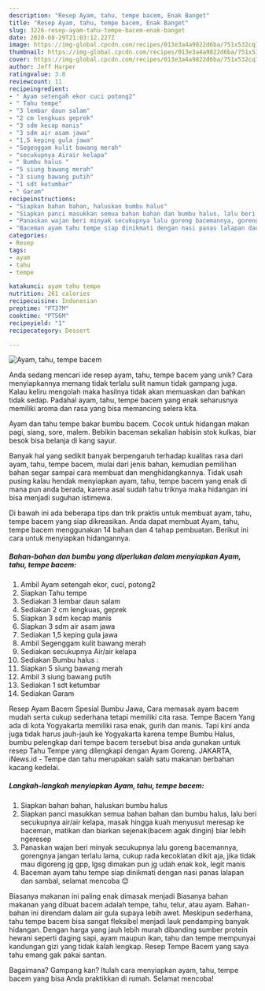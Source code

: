 ```yaml
---
description: "Resep Ayam, tahu, tempe bacem, Enak Banget"
title: "Resep Ayam, tahu, tempe bacem, Enak Banget"
slug: 3226-resep-ayam-tahu-tempe-bacem-enak-banget
date: 2020-08-29T21:03:12.227Z
image: https://img-global.cpcdn.com/recipes/013e3a4a9822d6ba/751x532cq70/ayam-tahu-tempe-bacem-foto-resep-utama.jpg
thumbnail: https://img-global.cpcdn.com/recipes/013e3a4a9822d6ba/751x532cq70/ayam-tahu-tempe-bacem-foto-resep-utama.jpg
cover: https://img-global.cpcdn.com/recipes/013e3a4a9822d6ba/751x532cq70/ayam-tahu-tempe-bacem-foto-resep-utama.jpg
author: Jeff Harper
ratingvalue: 3.8
reviewcount: 11
recipeingredient:
- " Ayam setengah ekor cuci potong2"
- " Tahu tempe"
- "3 lembar daun salam"
- "2 cm lengkuas geprek"
- "3 sdm kecap manis"
- "3 sdm air asam jawa"
- "1,5 keping gula jawa"
- "Segenggam kulit bawang merah"
- "secukupnya Airair kelapa"
- " Bumbu halus "
- "5 siung bawang merah"
- "3 siung bawang putih"
- "1 sdt ketumbar"
- " Garam"
recipeinstructions:
- "Siapkan bahan bahan, haluskan bumbu halus"
- "Siapkan panci masukkan semua bahan bahan dan bumbu halus, lalu beri secukupnya air/air kelapa, masak hingga kuah menyusut meresap ke baceman, matikan dan biarkan sejenak(bacem agak dingin) biar lebih ngeresep"
- "Panaskan wajan beri minyak secukupnya lalu goreng bacemannya, gorengnya jangan terlalu lama, cukup rada kecoklatan dikit aja, jika tidak mau digoreng jg gpp, lgsg dimakan pun jg udah enak kok, legit manis"
- "Baceman ayam tahu tempe siap dinikmati dengan nasi panas lalapan dan sambal, selamat mencoba 😊"
categories:
- Resep
tags:
- ayam
- tahu
- tempe

katakunci: ayam tahu tempe 
nutrition: 261 calories
recipecuisine: Indonesian
preptime: "PT37M"
cooktime: "PT56M"
recipeyield: "1"
recipecategory: Dessert

---
```



![Ayam, tahu, tempe bacem](https://img-global.cpcdn.com/recipes/013e3a4a9822d6ba/751x532cq70/ayam-tahu-tempe-bacem-foto-resep-utama.jpg)

Anda sedang mencari ide resep ayam, tahu, tempe bacem yang unik? Cara menyiapkannya memang tidak terlalu sulit namun tidak gampang juga. Kalau keliru mengolah maka hasilnya tidak akan memuaskan dan bahkan tidak sedap. Padahal ayam, tahu, tempe bacem yang enak seharusnya memiliki aroma dan rasa yang bisa memancing selera kita.

Ayam dan tahu tempe bakar bumbu bacem. Cocok untuk hidangan makan pagi, siang, sore, malem. Bebikin baceman sekalian habisin stok kulkas, biar besok bisa belanja di kang sayur.

Banyak hal yang sedikit banyak berpengaruh terhadap kualitas rasa dari ayam, tahu, tempe bacem, mulai dari jenis bahan, kemudian pemilihan bahan segar sampai cara membuat dan menghidangkannya. Tidak usah pusing kalau hendak menyiapkan ayam, tahu, tempe bacem yang enak di mana pun anda berada, karena asal sudah tahu triknya maka hidangan ini bisa menjadi suguhan istimewa.


Di bawah ini ada beberapa tips dan trik praktis untuk membuat ayam, tahu, tempe bacem yang siap dikreasikan. Anda dapat membuat Ayam, tahu, tempe bacem menggunakan 14 bahan dan 4 tahap pembuatan. Berikut ini cara untuk menyiapkan hidangannya.

<!--inarticleads1-->

##### Bahan-bahan dan bumbu yang diperlukan dalam menyiapkan Ayam, tahu, tempe bacem:

1. Ambil  Ayam setengah ekor, cuci, potong2
1. Siapkan  Tahu tempe
1. Sediakan 3 lembar daun salam
1. Sediakan 2 cm lengkuas, geprek
1. Siapkan 3 sdm kecap manis
1. Siapkan 3 sdm air asam jawa
1. Sediakan 1,5 keping gula jawa
1. Ambil Segenggam kulit bawang merah
1. Sediakan secukupnya Air/air kelapa
1. Sediakan  Bumbu halus :
1. Siapkan 5 siung bawang merah
1. Ambil 3 siung bawang putih
1. Sediakan 1 sdt ketumbar
1. Sediakan  Garam


Resep Ayam Bacem Spesial Bumbu Jawa, Cara memasak ayam bacem mudah serta cukup sederhana tetapi memiliki cita rasa. Tempe Bacem Yang ada di kota Yogyakarta memiliki rasa enak, gurih dan manis. Tapi kini anda juga tidak harus jauh-jauh ke Yogyakarta karena tempe Bumbu Halus, bumbu pelengkap dari tempe bacem tersebut bisa anda gunakan untuk resep Tahu Tempe yang dilengkapi dengan Ayam Goreng. JAKARTA, iNews.id - Tempe dan tahu merupakan salah satu makanan berbahan kacang kedelai. 

<!--inarticleads2-->

##### Langkah-langkah menyiapkan Ayam, tahu, tempe bacem:

1. Siapkan bahan bahan, haluskan bumbu halus
1. Siapkan panci masukkan semua bahan bahan dan bumbu halus, lalu beri secukupnya air/air kelapa, masak hingga kuah menyusut meresap ke baceman, matikan dan biarkan sejenak(bacem agak dingin) biar lebih ngeresep
1. Panaskan wajan beri minyak secukupnya lalu goreng bacemannya, gorengnya jangan terlalu lama, cukup rada kecoklatan dikit aja, jika tidak mau digoreng jg gpp, lgsg dimakan pun jg udah enak kok, legit manis
1. Baceman ayam tahu tempe siap dinikmati dengan nasi panas lalapan dan sambal, selamat mencoba 😊


Biasanya makanan ini paling enak dimasak menjadi Biasanya bahan makanan yang dibuat bacem adalah tempe, tahu, telur, atau ayam. Bahan-bahan ini direndam dalam air gula supaya lebih awet. Meskipun sederhana, tahu tempe bacem bisa sangat fleksibel menjadi lauk pendamping banyak hidangan. Dengan harga yang jauh lebih murah dibanding sumber protein hewani seperti daging sapi, ayam maupun ikan, tahu dan tempe mempunyai kandungan gizi yang tidak kalah lengkap. Resep Tempe Bacem yang saya tahu emang gak pakai santan. 

Bagaimana? Gampang kan? Itulah cara menyiapkan ayam, tahu, tempe bacem yang bisa Anda praktikkan di rumah. Selamat mencoba!
